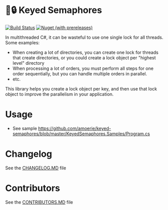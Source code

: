 # 🔑🔒 Keyed Semaphores

[![Build Status](https://img.shields.io/endpoint.svg?url=https%3A%2F%2Factions-badge.atrox.dev%2Famoerie%2Fkeyed-semaphores%2Fbadge%3Fref%3Dmaster&style=for-the-badge&label=Build)](https://actions-badge.atrox.dev/amoerie/keyed-semaphores/goto?ref=master) [![Nuget (with prereleases)](https://img.shields.io/nuget/vpre/KeyedSemaphores?label=KeyedSemaphores&style=for-the-badge)](https://www.nuget.org/packages/KeyedSemaphores)

In multithreaded C#, it can be wasteful to use one single lock for all threads. Some examples:

- When creating a lot of directories, you can create one lock for threads that create directories, or you could create a lock object per "highest level" directory
- When processing a lot of orders, you must perform all steps for one order sequentially, but you can handle multiple orders in parallel.
- etc.

This library helps you create a lock object per key, and then use that lock object to improve the parallelism in your application.

# Usage

- See sample https://github.com/amoerie/keyed-semaphores/blob/master/KeyedSemaphores.Samples/Program.cs

# Changelog 

See the [CHANGELOG.MD](https://github.com/amoerie/dead-man-switch/tree/master/CHANGELOG.MD) file

# Contributors 

See the [CONTRIBUTORS.MD](https://github.com/amoerie/dead-man-switch/tree/master/CONTRIBUTORS.MD) file
